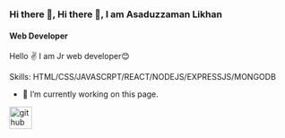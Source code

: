 ### Hi there 👋, Hi there 👋, I am Asaduzzaman Likhan
#### Web Developer
Hello ✌ I am Jr web developer😊

Skills: HTML/CSS/JAVASCRPT/REACT/NODEJS/EXPRESSJS/MONGODB

- 🔭 I’m currently working on this page. 


[<img src='https://cdn.jsdelivr.net/npm/simple-icons@3.0.1/icons/github.svg' alt='github' height='40'>](https://github.com/https://github.com/IamLikhon1)  


